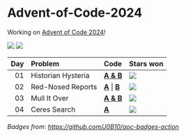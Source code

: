 # Advent-of-Code-2024

Working on [Advent of Code 2024](https://adventofcode.com/2024/)!

![](https://img.shields.io/badge/days%20completed-4-red) ![](https://img.shields.io/badge/stars%20⭐-7-yellow)

| Day | Problem            | Code                                    | Stars won                                             |
|----:|:-------------------|:----------------------------------------|:------------------------------------------------------|
|  01 | Historian Hysteria | [**A & B**](01/day1.sh)                 | ![](https://img.shields.io/badge/stars%20⭐-2-yellow) |
|  02 | Red-Nosed Reports  | [**A**](02/day2.sh)  \|  [**B**](02/day2.py) | ![](https://img.shields.io/badge/stars%20⭐-2-yellow) |
|  03 | Mull It Over       | [**A & B**](03/day3.sh)                 | ![](https://img.shields.io/badge/stars%20⭐-2-yellow) |
|  04 | Ceres Search       | [**A**](04/day4.sh)                     | ![](https://img.shields.io/badge/stars%20⭐-1-yellow) |

*Badges from: https://github.com/J0B10/aoc-badges-action*
